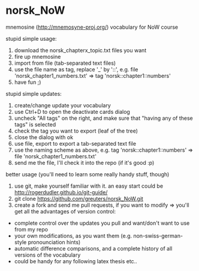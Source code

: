 norsk_NoW
=========

mnemosine (http://mnemosyne-proj.org/) vocabulary for NoW course

stupid simple usage:

1. download the norsk_chapterx_topic.txt files you want
2. fire up mnemosine
3. import from file (tab-separated text files)
4. use the file name as tag, replace '_' by '::', e.g.
   file 'norsk_chapter1_numbers.txt' => tag 'norsk::chapter1::numbers'
5. have fun ;)

stupid simple updates:

1. create/change update your vocabulary
2. use Ctrl+D to open the deactivate cards dialog
3. uncheck "All tags" on the right, and make sure that "having any of these tags" is selected
4. check the tag you want to export (leaf of the tree)
5. close the dialog with ok
6. use file, export to export a tab-separated text file
7. use the naming scheme as above, e.g.
   tag 'norsk::chapter1::numbers' => file 'norsk_chapter1_numbers.txt'
8. send me the file, I'll check it into the repo (if it's good :p)

better usage (you'll need to learn some really handy stuff, though)

1. use git, make yourself familiar with it. an easy start could be http://rogerdudler.github.io/git-guide/
2. git clone https://github.com/greuters/norsk_NoW.git
3. create a fork and send me pull requests, if you want to modify
=> you'll get all the advantages of version control:
- complete control over the updates you pull and want/don't want to use from my repo
- your own modifications, as you want them (e.g. non-swiss-german-style pronounciation hints)
- automatic difference comparisons, and a complete history of all versions of the vocabulary
- could be handy for any following latex thesis etc..

